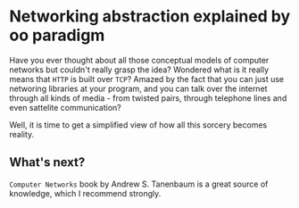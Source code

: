 # Networking abstraction explained by oo paradigm

Have you ever thought about all those conceptual models of computer networks but couldn't really grasp the idea?
Wondered what is it really means that `HTTP` is built over `TCP`? 
Amazed by the fact that you can just use networing libraries at your program, and you can talk over the internet through all kinds of media - from twisted pairs, through telephone lines and even sattelite communication?

Well, it is time to get a simplified view of how all this sorcery becomes reality.

## What's next?
`Computer Networks` book by Andrew S. Tanenbaum is a great source of knowledge, which I recommend strongly.
